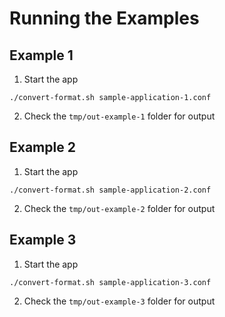 # Running the Examples

## Example 1

1. Start the app
  ```console
  ./convert-format.sh sample-application-1.conf
  ```
2. Check the `tmp/out-example-1` folder for output


## Example 2

1. Start the app
  ```console
  ./convert-format.sh sample-application-2.conf
  ```
2. Check the `tmp/out-example-2` folder for output


## Example 3

1. Start the app
  ```console
  ./convert-format.sh sample-application-3.conf
  ```
2. Check the `tmp/out-example-3` folder for output

